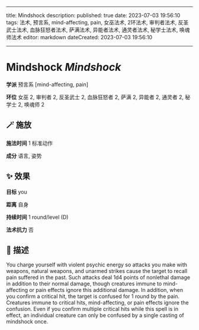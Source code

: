 
---
title: Mindshock
description: 
published: true
date: 2023-07-03 19:56:10
tags: 法术, 预言系, mind-affecting, pain, 女巫法术, 2环法术, 审判者法术, 反圣武士法术, 血脉狂怒者法术, 萨满法术, 异能者法术, 通灵者法术, 秘学士法术, 唤魂师法术
editor: markdown
dateCreated: 2023-07-03 19:56:10

---

# **Mindshock** *Mindshock*

**学派** 预言系 \[mind-affecting, pain\] 

**环位** 女巫 2, 审判者 2, 反圣武士 2, 血脉狂怒者 2, 萨满 2, 异能者 2, 通灵者 2, 秘学士 2, 唤魂师 2

## 🪄 施放

**施法时间** 1 标准动作

**成分** 语言, 姿势

## ✨ 效果 

**目标** you 

**距离** 自身  

**持续时间** 1 round/level (D) 

**法术抗力** 否

## 📖 描述

You charge yourself with violent psychic energy so attacks you make with weapons, natural weapons, and unarmed strikes cause the target to recall pain suffered in the past. Such attacks deal 1d4 points of nonlethal damage in addition to their normal damage, though creatures immune  to mind-affecting or pain effects ignore this additional damage. In addition, when you confirm a critical hit, the target is confused for 1 round by the pain. Creatures immune to critical hits, mind-affecting, or pain effects ignore the confusion. Even if you confirm multiple critical hits while this spell is in effect, an individual creature can only be confused by a single casting of mindshock once.
    